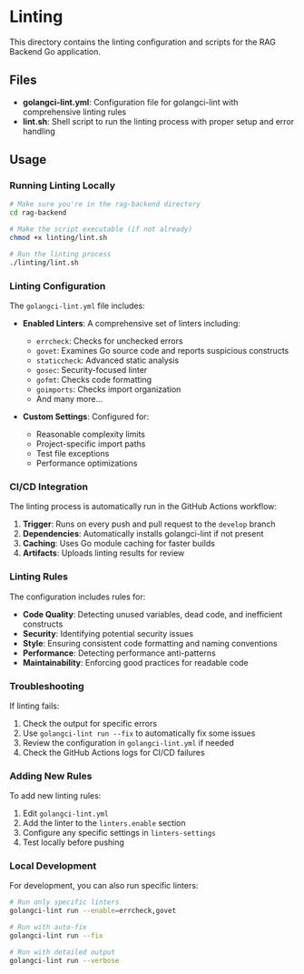 # Linting

This directory contains the linting configuration and scripts for the RAG Backend Go application.

## Files

- **golangci-lint.yml**: Configuration file for golangci-lint with comprehensive linting rules
- **lint.sh**: Shell script to run the linting process with proper setup and error handling

## Usage

### Running Linting Locally

```bash
# Make sure you're in the rag-backend directory
cd rag-backend

# Make the script executable (if not already)
chmod +x linting/lint.sh

# Run the linting process
./linting/lint.sh
```

### Linting Configuration

The `golangci-lint.yml` file includes:

- **Enabled Linters**: A comprehensive set of linters including:
  - `errcheck`: Checks for unchecked errors
  - `govet`: Examines Go source code and reports suspicious constructs
  - `staticcheck`: Advanced static analysis
  - `gosec`: Security-focused linter
  - `gofmt`: Checks code formatting
  - `goimports`: Checks import organization
  - And many more...

- **Custom Settings**: Configured for:
  - Reasonable complexity limits
  - Project-specific import paths
  - Test file exceptions
  - Performance optimizations

### CI/CD Integration

The linting process is automatically run in the GitHub Actions workflow:

1. **Trigger**: Runs on every push and pull request to the `develop` branch
2. **Dependencies**: Automatically installs golangci-lint if not present
3. **Caching**: Uses Go module caching for faster builds
4. **Artifacts**: Uploads linting results for review

### Linting Rules

The configuration includes rules for:

- **Code Quality**: Detecting unused variables, dead code, and inefficient constructs
- **Security**: Identifying potential security issues
- **Style**: Ensuring consistent code formatting and naming conventions
- **Performance**: Detecting performance anti-patterns
- **Maintainability**: Enforcing good practices for readable code

### Troubleshooting

If linting fails:

1. Check the output for specific errors
2. Use `golangci-lint run --fix` to automatically fix some issues
3. Review the configuration in `golangci-lint.yml` if needed
4. Check the GitHub Actions logs for CI/CD failures

### Adding New Rules

To add new linting rules:

1. Edit `golangci-lint.yml`
2. Add the linter to the `linters.enable` section
3. Configure any specific settings in `linters-settings`
4. Test locally before pushing

### Local Development

For development, you can also run specific linters:

```bash
# Run only specific linters
golangci-lint run --enable=errcheck,govet

# Run with auto-fix
golangci-lint run --fix

# Run with detailed output
golangci-lint run --verbose
``` 